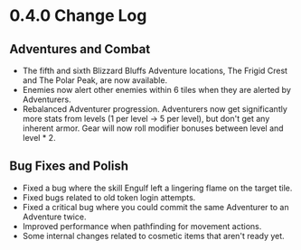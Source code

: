 # 0.4.0 Change Log

## Adventures and Combat
- The fifth and sixth Blizzard Bluffs Adventure locations, The Frigid Crest and The Polar Peak, are now available.
- Enemies now alert other enemies within 6 tiles when they are alerted by Adventurers.
- Rebalanced Adventurer progression. Adventurers now get significantly more stats from levels (1 per level -> 5 per level), but don't get any inherent armor. Gear will now roll modifier bonuses between level and level * 2.

## Bug Fixes and Polish
- Fixed a bug where the skill Engulf left a lingering flame on the target tile.
- Fixed bugs related to old token login attempts.
- Fixed a critical bug where you could commit the same Adventurer to an Adventure twice.
- Improved performance when pathfinding for movement actions.
- Some internal changes related to cosmetic items that aren't ready yet.
